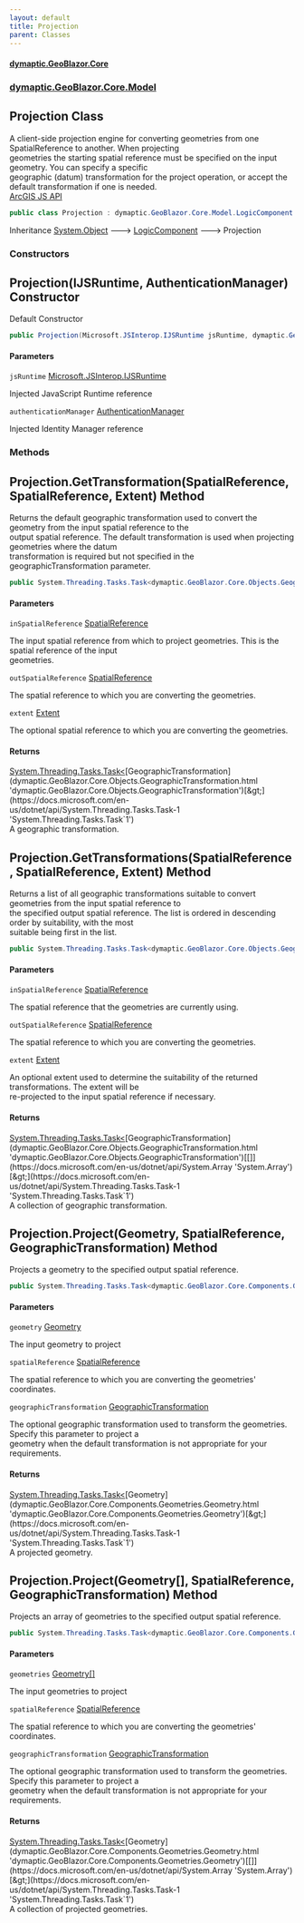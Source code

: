 ```yaml
---
layout: default
title: Projection
parent: Classes
---
```

#### [dymaptic.GeoBlazor.Core](index.html 'index')
### [dymaptic.GeoBlazor.Core.Model](index.html#dymaptic.GeoBlazor.Core.Model 'dymaptic.GeoBlazor.Core.Model')

## Projection Class

A client-side projection engine for converting geometries from one SpatialReference to another. When projecting  
geometries the starting spatial reference must be specified on the input geometry. You can specify a specific  
geographic (datum) transformation for the project operation, or accept the default transformation if one is needed.  
<a target="_blank" href="https://developers.arcgis.com/javascript/latest/api-reference/esri-geometry-projection.html">ArcGIS JS API</a>

```csharp
public class Projection : dymaptic.GeoBlazor.Core.Model.LogicComponent
```

Inheritance [System.Object](https://docs.microsoft.com/en-us/dotnet/api/System.Object 'System.Object') &#129106; [LogicComponent](dymaptic.GeoBlazor.Core.Model.LogicComponent.html 'dymaptic.GeoBlazor.Core.Model.LogicComponent') &#129106; Projection
### Constructors

<a name='dymaptic.GeoBlazor.Core.Model.Projection.Projection(Microsoft.JSInterop.IJSRuntime,dymaptic.GeoBlazor.Core.Model.AuthenticationManager)'></a>

## Projection(IJSRuntime, AuthenticationManager) Constructor

Default Constructor

```csharp
public Projection(Microsoft.JSInterop.IJSRuntime jsRuntime, dymaptic.GeoBlazor.Core.Model.AuthenticationManager authenticationManager);
```
#### Parameters

<a name='dymaptic.GeoBlazor.Core.Model.Projection.Projection(Microsoft.JSInterop.IJSRuntime,dymaptic.GeoBlazor.Core.Model.AuthenticationManager).jsRuntime'></a>

`jsRuntime` [Microsoft.JSInterop.IJSRuntime](https://docs.microsoft.com/en-us/dotnet/api/Microsoft.JSInterop.IJSRuntime 'Microsoft.JSInterop.IJSRuntime')

Injected JavaScript Runtime reference

<a name='dymaptic.GeoBlazor.Core.Model.Projection.Projection(Microsoft.JSInterop.IJSRuntime,dymaptic.GeoBlazor.Core.Model.AuthenticationManager).authenticationManager'></a>

`authenticationManager` [AuthenticationManager](dymaptic.GeoBlazor.Core.Model.AuthenticationManager.html 'dymaptic.GeoBlazor.Core.Model.AuthenticationManager')

Injected Identity Manager reference
### Methods

<a name='dymaptic.GeoBlazor.Core.Model.Projection.GetTransformation(dymaptic.GeoBlazor.Core.Components.Geometries.SpatialReference,dymaptic.GeoBlazor.Core.Components.Geometries.SpatialReference,dymaptic.GeoBlazor.Core.Components.Geometries.Extent)'></a>

## Projection.GetTransformation(SpatialReference, SpatialReference, Extent) Method

Returns the default geographic transformation used to convert the geometry from the input spatial reference to the  
output spatial reference. The default transformation is used when projecting geometries where the datum  
transformation is required but not specified in the geographicTransformation parameter.

```csharp
public System.Threading.Tasks.Task<dymaptic.GeoBlazor.Core.Objects.GeographicTransformation?> GetTransformation(dymaptic.GeoBlazor.Core.Components.Geometries.SpatialReference inSpatialReference, dymaptic.GeoBlazor.Core.Components.Geometries.SpatialReference outSpatialReference, dymaptic.GeoBlazor.Core.Components.Geometries.Extent extent);
```
#### Parameters

<a name='dymaptic.GeoBlazor.Core.Model.Projection.GetTransformation(dymaptic.GeoBlazor.Core.Components.Geometries.SpatialReference,dymaptic.GeoBlazor.Core.Components.Geometries.SpatialReference,dymaptic.GeoBlazor.Core.Components.Geometries.Extent).inSpatialReference'></a>

`inSpatialReference` [SpatialReference](dymaptic.GeoBlazor.Core.Components.Geometries.SpatialReference.html 'dymaptic.GeoBlazor.Core.Components.Geometries.SpatialReference')

The input spatial reference from which to project geometries. This is the spatial reference of the input  
geometries.

<a name='dymaptic.GeoBlazor.Core.Model.Projection.GetTransformation(dymaptic.GeoBlazor.Core.Components.Geometries.SpatialReference,dymaptic.GeoBlazor.Core.Components.Geometries.SpatialReference,dymaptic.GeoBlazor.Core.Components.Geometries.Extent).outSpatialReference'></a>

`outSpatialReference` [SpatialReference](dymaptic.GeoBlazor.Core.Components.Geometries.SpatialReference.html 'dymaptic.GeoBlazor.Core.Components.Geometries.SpatialReference')

The spatial reference to which you are converting the geometries.

<a name='dymaptic.GeoBlazor.Core.Model.Projection.GetTransformation(dymaptic.GeoBlazor.Core.Components.Geometries.SpatialReference,dymaptic.GeoBlazor.Core.Components.Geometries.SpatialReference,dymaptic.GeoBlazor.Core.Components.Geometries.Extent).extent'></a>

`extent` [Extent](dymaptic.GeoBlazor.Core.Components.Geometries.Extent.html 'dymaptic.GeoBlazor.Core.Components.Geometries.Extent')

The optional spatial reference to which you are converting the geometries.

#### Returns
[System.Threading.Tasks.Task&lt;](https://docs.microsoft.com/en-us/dotnet/api/System.Threading.Tasks.Task-1 'System.Threading.Tasks.Task`1')[GeographicTransformation](dymaptic.GeoBlazor.Core.Objects.GeographicTransformation.html 'dymaptic.GeoBlazor.Core.Objects.GeographicTransformation')[&gt;](https://docs.microsoft.com/en-us/dotnet/api/System.Threading.Tasks.Task-1 'System.Threading.Tasks.Task`1')  
A geographic transformation.

<a name='dymaptic.GeoBlazor.Core.Model.Projection.GetTransformations(dymaptic.GeoBlazor.Core.Components.Geometries.SpatialReference,dymaptic.GeoBlazor.Core.Components.Geometries.SpatialReference,dymaptic.GeoBlazor.Core.Components.Geometries.Extent)'></a>

## Projection.GetTransformations(SpatialReference, SpatialReference, Extent) Method

Returns a list of all geographic transformations suitable to convert geometries from the input spatial reference to  
the specified output spatial reference. The list is ordered in descending order by suitability, with the most  
suitable being first in the list.

```csharp
public System.Threading.Tasks.Task<dymaptic.GeoBlazor.Core.Objects.GeographicTransformation[]?> GetTransformations(dymaptic.GeoBlazor.Core.Components.Geometries.SpatialReference inSpatialReference, dymaptic.GeoBlazor.Core.Components.Geometries.SpatialReference outSpatialReference, dymaptic.GeoBlazor.Core.Components.Geometries.Extent extent);
```
#### Parameters

<a name='dymaptic.GeoBlazor.Core.Model.Projection.GetTransformations(dymaptic.GeoBlazor.Core.Components.Geometries.SpatialReference,dymaptic.GeoBlazor.Core.Components.Geometries.SpatialReference,dymaptic.GeoBlazor.Core.Components.Geometries.Extent).inSpatialReference'></a>

`inSpatialReference` [SpatialReference](dymaptic.GeoBlazor.Core.Components.Geometries.SpatialReference.html 'dymaptic.GeoBlazor.Core.Components.Geometries.SpatialReference')

The spatial reference that the geometries are currently using.

<a name='dymaptic.GeoBlazor.Core.Model.Projection.GetTransformations(dymaptic.GeoBlazor.Core.Components.Geometries.SpatialReference,dymaptic.GeoBlazor.Core.Components.Geometries.SpatialReference,dymaptic.GeoBlazor.Core.Components.Geometries.Extent).outSpatialReference'></a>

`outSpatialReference` [SpatialReference](dymaptic.GeoBlazor.Core.Components.Geometries.SpatialReference.html 'dymaptic.GeoBlazor.Core.Components.Geometries.SpatialReference')

The spatial reference to which you are converting the geometries.

<a name='dymaptic.GeoBlazor.Core.Model.Projection.GetTransformations(dymaptic.GeoBlazor.Core.Components.Geometries.SpatialReference,dymaptic.GeoBlazor.Core.Components.Geometries.SpatialReference,dymaptic.GeoBlazor.Core.Components.Geometries.Extent).extent'></a>

`extent` [Extent](dymaptic.GeoBlazor.Core.Components.Geometries.Extent.html 'dymaptic.GeoBlazor.Core.Components.Geometries.Extent')

An optional extent used to determine the suitability of the returned transformations. The extent will be  
re-projected to the input spatial reference if necessary.

#### Returns
[System.Threading.Tasks.Task&lt;](https://docs.microsoft.com/en-us/dotnet/api/System.Threading.Tasks.Task-1 'System.Threading.Tasks.Task`1')[GeographicTransformation](dymaptic.GeoBlazor.Core.Objects.GeographicTransformation.html 'dymaptic.GeoBlazor.Core.Objects.GeographicTransformation')[[]](https://docs.microsoft.com/en-us/dotnet/api/System.Array 'System.Array')[&gt;](https://docs.microsoft.com/en-us/dotnet/api/System.Threading.Tasks.Task-1 'System.Threading.Tasks.Task`1')  
A collection of geographic transformation.

<a name='dymaptic.GeoBlazor.Core.Model.Projection.Project(dymaptic.GeoBlazor.Core.Components.Geometries.Geometry,dymaptic.GeoBlazor.Core.Components.Geometries.SpatialReference,dymaptic.GeoBlazor.Core.Objects.GeographicTransformation)'></a>

## Projection.Project(Geometry, SpatialReference, GeographicTransformation) Method

Projects a geometry to the specified output spatial reference.

```csharp
public System.Threading.Tasks.Task<dymaptic.GeoBlazor.Core.Components.Geometries.Geometry?> Project(dymaptic.GeoBlazor.Core.Components.Geometries.Geometry geometry, dymaptic.GeoBlazor.Core.Components.Geometries.SpatialReference spatialReference, dymaptic.GeoBlazor.Core.Objects.GeographicTransformation? geographicTransformation=null);
```
#### Parameters

<a name='dymaptic.GeoBlazor.Core.Model.Projection.Project(dymaptic.GeoBlazor.Core.Components.Geometries.Geometry,dymaptic.GeoBlazor.Core.Components.Geometries.SpatialReference,dymaptic.GeoBlazor.Core.Objects.GeographicTransformation).geometry'></a>

`geometry` [Geometry](dymaptic.GeoBlazor.Core.Components.Geometries.Geometry.html 'dymaptic.GeoBlazor.Core.Components.Geometries.Geometry')

The input geometry to project

<a name='dymaptic.GeoBlazor.Core.Model.Projection.Project(dymaptic.GeoBlazor.Core.Components.Geometries.Geometry,dymaptic.GeoBlazor.Core.Components.Geometries.SpatialReference,dymaptic.GeoBlazor.Core.Objects.GeographicTransformation).spatialReference'></a>

`spatialReference` [SpatialReference](dymaptic.GeoBlazor.Core.Components.Geometries.SpatialReference.html 'dymaptic.GeoBlazor.Core.Components.Geometries.SpatialReference')

The spatial reference to which you are converting the geometries' coordinates.

<a name='dymaptic.GeoBlazor.Core.Model.Projection.Project(dymaptic.GeoBlazor.Core.Components.Geometries.Geometry,dymaptic.GeoBlazor.Core.Components.Geometries.SpatialReference,dymaptic.GeoBlazor.Core.Objects.GeographicTransformation).geographicTransformation'></a>

`geographicTransformation` [GeographicTransformation](dymaptic.GeoBlazor.Core.Objects.GeographicTransformation.html 'dymaptic.GeoBlazor.Core.Objects.GeographicTransformation')

The optional geographic transformation used to transform the geometries. Specify this parameter to project a  
geometry when the default transformation is not appropriate for your requirements.

#### Returns
[System.Threading.Tasks.Task&lt;](https://docs.microsoft.com/en-us/dotnet/api/System.Threading.Tasks.Task-1 'System.Threading.Tasks.Task`1')[Geometry](dymaptic.GeoBlazor.Core.Components.Geometries.Geometry.html 'dymaptic.GeoBlazor.Core.Components.Geometries.Geometry')[&gt;](https://docs.microsoft.com/en-us/dotnet/api/System.Threading.Tasks.Task-1 'System.Threading.Tasks.Task`1')  
A projected geometry.

<a name='dymaptic.GeoBlazor.Core.Model.Projection.Project(dymaptic.GeoBlazor.Core.Components.Geometries.Geometry[],dymaptic.GeoBlazor.Core.Components.Geometries.SpatialReference,dymaptic.GeoBlazor.Core.Objects.GeographicTransformation)'></a>

## Projection.Project(Geometry[], SpatialReference, GeographicTransformation) Method

Projects an array of geometries to the specified output spatial reference.

```csharp
public System.Threading.Tasks.Task<dymaptic.GeoBlazor.Core.Components.Geometries.Geometry[]?> Project(dymaptic.GeoBlazor.Core.Components.Geometries.Geometry[] geometries, dymaptic.GeoBlazor.Core.Components.Geometries.SpatialReference spatialReference, dymaptic.GeoBlazor.Core.Objects.GeographicTransformation? geographicTransformation=null);
```
#### Parameters

<a name='dymaptic.GeoBlazor.Core.Model.Projection.Project(dymaptic.GeoBlazor.Core.Components.Geometries.Geometry[],dymaptic.GeoBlazor.Core.Components.Geometries.SpatialReference,dymaptic.GeoBlazor.Core.Objects.GeographicTransformation).geometries'></a>

`geometries` [Geometry](dymaptic.GeoBlazor.Core.Components.Geometries.Geometry.html 'dymaptic.GeoBlazor.Core.Components.Geometries.Geometry')[[]](https://docs.microsoft.com/en-us/dotnet/api/System.Array 'System.Array')

The input geometries to project

<a name='dymaptic.GeoBlazor.Core.Model.Projection.Project(dymaptic.GeoBlazor.Core.Components.Geometries.Geometry[],dymaptic.GeoBlazor.Core.Components.Geometries.SpatialReference,dymaptic.GeoBlazor.Core.Objects.GeographicTransformation).spatialReference'></a>

`spatialReference` [SpatialReference](dymaptic.GeoBlazor.Core.Components.Geometries.SpatialReference.html 'dymaptic.GeoBlazor.Core.Components.Geometries.SpatialReference')

The spatial reference to which you are converting the geometries' coordinates.

<a name='dymaptic.GeoBlazor.Core.Model.Projection.Project(dymaptic.GeoBlazor.Core.Components.Geometries.Geometry[],dymaptic.GeoBlazor.Core.Components.Geometries.SpatialReference,dymaptic.GeoBlazor.Core.Objects.GeographicTransformation).geographicTransformation'></a>

`geographicTransformation` [GeographicTransformation](dymaptic.GeoBlazor.Core.Objects.GeographicTransformation.html 'dymaptic.GeoBlazor.Core.Objects.GeographicTransformation')

The optional geographic transformation used to transform the geometries. Specify this parameter to project a  
geometry when the default transformation is not appropriate for your requirements.

#### Returns
[System.Threading.Tasks.Task&lt;](https://docs.microsoft.com/en-us/dotnet/api/System.Threading.Tasks.Task-1 'System.Threading.Tasks.Task`1')[Geometry](dymaptic.GeoBlazor.Core.Components.Geometries.Geometry.html 'dymaptic.GeoBlazor.Core.Components.Geometries.Geometry')[[]](https://docs.microsoft.com/en-us/dotnet/api/System.Array 'System.Array')[&gt;](https://docs.microsoft.com/en-us/dotnet/api/System.Threading.Tasks.Task-1 'System.Threading.Tasks.Task`1')  
A collection of projected geometries.
